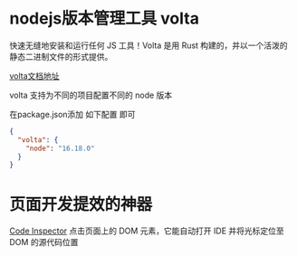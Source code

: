 # nodejs版本管理工具 volta

快速无缝地安装和运行任何 JS 工具！Volta 是用 Rust 构建的，并以一个活泼的静态二进制文件的形式提供。

[volta文档地址](volta.sh)

volta 支持为不同的项目配置不同的 node 版本

在package.json添加 如下配置 即可

```json
{
  "volta": {
    "node": "16.18.0"
  }
}
```

# 页面开发提效的神器
[Code Inspector](https://inspector.fe-dev.cn/)
点击页面上的 DOM 元素，它能自动打开 IDE 并将光标定位至 DOM 的源代码位置

